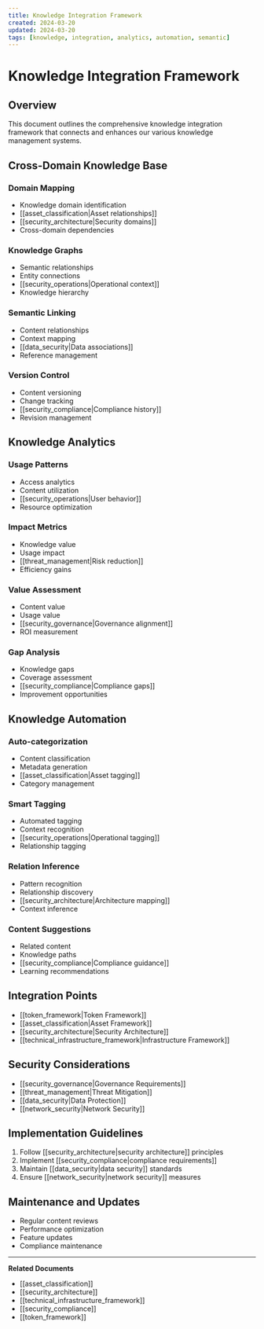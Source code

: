 ```yaml
---
title: Knowledge Integration Framework
created: 2024-03-20
updated: 2024-03-20
tags: [knowledge, integration, analytics, automation, semantic]
---
```


# Knowledge Integration Framework

## Overview
This document outlines the comprehensive knowledge integration framework that connects and enhances our various knowledge management systems.

## Cross-Domain Knowledge Base
### Domain Mapping
- Knowledge domain identification
- [[asset_classification|Asset relationships]]
- [[security_architecture|Security domains]]
- Cross-domain dependencies

### Knowledge Graphs
- Semantic relationships
- Entity connections
- [[security_operations|Operational context]]
- Knowledge hierarchy

### Semantic Linking
- Content relationships
- Context mapping
- [[data_security|Data associations]]
- Reference management

### Version Control
- Content versioning
- Change tracking
- [[security_compliance|Compliance history]]
- Revision management

## Knowledge Analytics
### Usage Patterns
- Access analytics
- Content utilization
- [[security_operations|User behavior]]
- Resource optimization

### Impact Metrics
- Knowledge value
- Usage impact
- [[threat_management|Risk reduction]]
- Efficiency gains

### Value Assessment
- Content value
- Usage value
- [[security_governance|Governance alignment]]
- ROI measurement

### Gap Analysis
- Knowledge gaps
- Coverage assessment
- [[security_compliance|Compliance gaps]]
- Improvement opportunities

## Knowledge Automation
### Auto-categorization
- Content classification
- Metadata generation
- [[asset_classification|Asset tagging]]
- Category management

### Smart Tagging
- Automated tagging
- Context recognition
- [[security_operations|Operational tagging]]
- Relationship tagging

### Relation Inference
- Pattern recognition
- Relationship discovery
- [[security_architecture|Architecture mapping]]
- Context inference

### Content Suggestions
- Related content
- Knowledge paths
- [[security_compliance|Compliance guidance]]
- Learning recommendations

## Integration Points
- [[token_framework|Token Framework]]
- [[asset_classification|Asset Framework]]
- [[security_architecture|Security Architecture]]
- [[technical_infrastructure_framework|Infrastructure Framework]]

## Security Considerations
- [[security_governance|Governance Requirements]]
- [[threat_management|Threat Mitigation]]
- [[data_security|Data Protection]]
- [[network_security|Network Security]]

## Implementation Guidelines
1. Follow [[security_architecture|security architecture]] principles
2. Implement [[security_compliance|compliance requirements]]
3. Maintain [[data_security|data security]] standards
4. Ensure [[network_security|network security]] measures

## Maintenance and Updates
- Regular content reviews
- Performance optimization
- Feature updates
- Compliance maintenance

---
**Related Documents**
- [[asset_classification]]
- [[security_architecture]]
- [[technical_infrastructure_framework]]
- [[security_compliance]]
- [[token_framework]]
